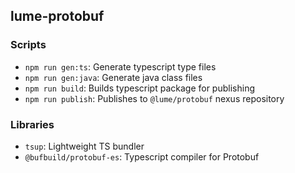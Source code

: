 ## lume-protobuf

### Scripts

- `npm run gen:ts`: Generate typescript type files
- `npm run gen:java`: Generate java class files
- `npm run build`: Builds typescript package for publishing
- `npm run publish`: Publishes to `@lume/protobuf` nexus repository

### Libraries

- `tsup`: Lightweight TS bundler
- `@bufbuild/protobuf-es`: Typescript compiler for Protobuf
